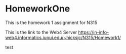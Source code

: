 # HomeworkOne

This is the homework 1 assignment for N315

This is the link to the Web4 Server
https://in-info-web4.informatics.iupui.edu/~hicksjc/N315/Homework1/

test
